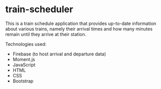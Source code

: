 # train-scheduler

This is a train schedule application that provides up-to-date information about various trains, namely their arrival times and how many minutes remain until they arrive at their station.

Technologies used:

- Firebase (to host arrival and departure data)
- Moment.js
- JavaScript
- HTML
- CSS
- Bootstrap
